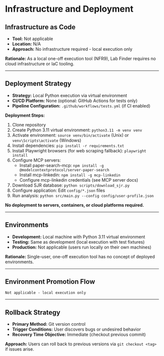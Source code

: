 # Infrastructure and Deployment

## Infrastructure as Code

- **Tool:** Not applicable
- **Location:** N/A
- **Approach:** No infrastructure required - local execution only

**Rationale:** As a local one-off execution tool (NFR9), Lab Finder requires no cloud infrastructure or IaC tooling.

---

## Deployment Strategy

- **Strategy:** Local Python execution via virtual environment
- **CI/CD Platform:** None (optional: GitHub Actions for tests only)
- **Pipeline Configuration:** `.github/workflows/tests.yml` (if CI enabled)

**Deployment Steps:**
1. Clone repository
2. Create Python 3.11 virtual environment: `python3.11 -m venv venv`
3. Activate environment: `source venv/bin/activate` (Unix) or `venv\Scripts\activate` (Windows)
4. Install dependencies: `pip install -r requirements.txt`
5. Install Playwright browsers (for web scraping fallback): `playwright install`
6. Configure MCP servers:
   - Install paper-search-mcp: `npm install -g @modelcontextprotocol/server-paper-search`
   - Install mcp-linkedin: `npm install -g mcp-linkedin`
   - Configure mcp-linkedin credentials (see MCP server docs)
7. Download SJR database: `python scripts/download_sjr.py`
8. Configure application: Edit `config/*.json` files
9. Run analysis: `python src/main.py --config config/user-profile.json`

**No deployment to servers, containers, or cloud platforms required.**

---

## Environments

- **Development:** Local machine with Python 3.11 virtual environment
- **Testing:** Same as development (local execution with test fixtures)
- **Production:** Not applicable (users run locally on their own machines)

**Rationale:** Single-user, one-off execution tool has no concept of deployed environments.

---

## Environment Promotion Flow

```
Not applicable - local execution only
```

---

## Rollback Strategy

- **Primary Method:** Git version control
- **Trigger Conditions:** User discovers bugs or undesired behavior
- **Recovery Time Objective:** Immediate (checkout previous commit)

**Approach:** Users can roll back to previous versions via `git checkout <tag>` if issues arise.
